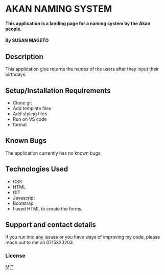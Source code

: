 # AKAN NAMING SYSTEM
#### This application is a landing page for a naming system by the Akan people.
#### By SUSAN MAGETO
## Description
This application give returns the names of the users after they input their birthdays.
## Setup/Installation Requirements
* Clone git
* Add template files
* Add styling files
* Run on VS code
* format
## Known Bugs
The application currently has no known bugs.
## Technologies Used
* CSS 
* HTML
* GIT
* Javascript
* Bootstrap
* I used HTML to create the forms.
## Support and contact details
If you run into any issues or you have ways of improving my code, please reach out to me on 0715823203.
### License
 [MIT](/home/moringa/Documents/akan-final/LICENSE)